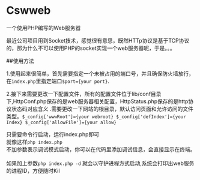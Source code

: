 # Cswweb
一个使用PHP编写的Web服务器

 最近公司项目用到Socket技术，感觉很有意思，既然HTTp协议是基于TCP协议的，那为什么不可以使用PHP的socket实现一个web服务器呢，于是。。。
 
##使用方法

  1.使用起来很简单，首先需要指定一个未被占用的端口号，并且确保防火墙放行，在`index.php`里指定端口`$port={your port}`.
  
  2.接下来需要更改一下配置文件，所有的配置文件位于lib/conf目录下,HttpConf.php保存的是web服务器相关配置，HttpStatus.php保存的是http协议状态码对应含义
  .需要更改一下网站的根目录，默认访问页面和允许访问的文件类型。`$_config['wwwRoot']={your webroot} $_config['defIndex']={your Index} $_config['allowFile']={your allow}`
  
  
  只需要命令行启动，运行index.php即可<br>
  就像这样`php index.php`<br> 不加参数表示调试模式启动，你可以在代码里添加调试信息，会直接显示在终端。<br>
  <br>
  如果加上参数`php index.php -d` 就会以守护进程方式启动,系统会打印出web服务的进程ID，方便随时Kil
  <br>
 
  
